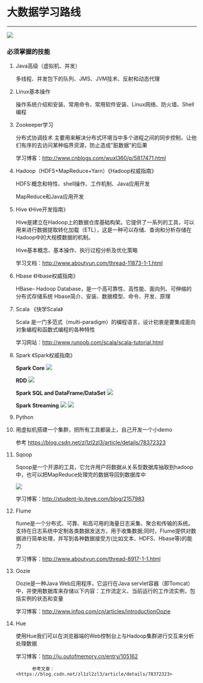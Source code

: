 # 大数据学习路线 #
---
![](http://images.gitbook.cn/a8ea12c0-ad9e-11e7-bc4e-bd9737349028)


### 必须掌握的技能 ###
1. Java高级（虚拟机、并发）		
   
   多线程、并发包下的队列、JMS、JVM技术、反射和动态代理


2. Linux基本操作
   
   操作系统介绍和安装、常用命令、常用软件安装、Linux网络、防火墙、Shell编程


3. Zookeeper学习
   
   分布式协调技术 主要用来解决分布式环境当中多个进程之间的同步控制，让他们有序的去访问某种临界资源，防止造成"脏数据"的后果 
   
   学习博客：<http://www.cnblogs.com/wuxl360/p/5817471.html>


4. Hadoop（HDFS+MapReduce+Yarn）《Hadoop权威指南》
   
   HDFS:概念和特性、shell操作、工作机制、Java应用开发
   
   MapReduce和Java应用开发


5. Hive 《Hive开发指南》
   
   Hive是建立在Hadoop上的数据仓库基础构架。它提供了一系列的工具，可以用来进行数据提取转化加载（ETL），这是一种可以存储、查询和分析存储在Hadoop中的大规模数据的机制。
   
   Hive基本概念、基本操作、执行过程分析及优化策略
   
   学习文档：<http://www.aboutyun.com/thread-11873-1-1.html> 


6. Hbase 《Hbase权威指南》
   
   HBase– Hadoop Database，是一个高可靠性、高性能、面向列、可伸缩的分布式存储系统
   Hbase简介、安装、数据模型、命令、开发、原理


7. Scala 《快学Scala》
   
   Scala 是一门多范式（multi-paradigm）的编程语言，设计初衷是要集成面向对象编程和函数式编程的各种特性
   
   学习网站：<http://www.runoob.com/scala/scala-tutorial.html>


8. Spark 《Spark权威指南》
   
   **Spark Core**
   ![](http://images.gitbook.cn/e3202560-adda-11e7-8d75-f14e65a1bc39) 
    
   **RDD**
   ![](http://images.gitbook.cn/02ffd320-addc-11e7-9923-17951b2031c1)
   
   **Spark SQL and DataFrame/DataSet**
   ![](http://images.gitbook.cn/9e06fa70-addb-11e7-9923-17951b2031c1)

   **Spark Streaming**
   ![](http://images.gitbook.cn/4c92ed70-addb-11e7-8d75-f14e65a1bc39)
   ![](http://images.gitbook.cn/54bdafd0-addb-11e7-9923-17951b2031c1)


9. Python


10. 用虚拟机搭建一个集群，把所有工具都装上，自己开发一个小demo
    
    参考 https://blog.csdn.net/zl1zl2zl3/article/details/78372323


11. Sqoop
    
    Sqoop是一个开源的工具，它允许用户将数据从关系型数据库抽取到hadoop中，也可以把MapReduce处理完的数据导回到数据库中
    
    ![](http://images.gitbook.cn/73425e40-add8-11e7-b8aa-23aafd675e29)
    
    学习博客：http://student-lp.iteye.com/blog/2157983


12. Flume
    
    flume是一个分布式、可靠、和高可用的海量日志采集、聚合和传输的系统。支持在日志系统中定制各类数据发送方，用于收集数据;同时，Flume提供对数据进行简单处理，并写到各种数据接受方(比如文本、HDFS、Hbase等)的能力
    
    学习博客：http://www.aboutyun.com/thread-8917-1-1.html


13. Oozie
    
    Oozie是一种Java Web应用程序，它运行在Java servlet容器（即Tomcat）中，并使用数据库来存储以下内容：工作流定义、当前运行的工作流实例，包括实例的状态和变量
    
    学习博客：http://www.infoq.com/cn/articles/introductionOozie 


14. Hue
    
    使用Hue我们可以在浏览器端的Web控制台上与Hadoop集群进行交互来分析处理数据
    
    学习博客：http://ju.outofmemory.cn/entry/105162

             


              

              参考文章：<https://blog.csdn.net/zl1zl2zl3/article/details/78372323> 
